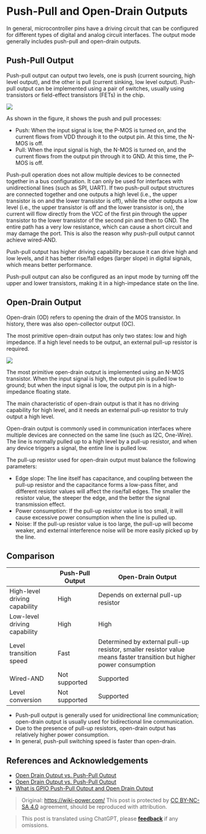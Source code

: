 # Push-Pull and Open-Drain Outputs

In general, microcontroller pins have a driving circuit that can be configured for different types of digital and analog circuit interfaces. The output mode generally includes push-pull and open-drain outputs.

## Push-Pull Output

Push-pull output can output two levels, one is push (current sourcing, high level output), and the other is pull (current sinking, low level output). Push-pull output can be implemented using a pair of switches, usually using transistors or field-effect transistors (FETs) in the chip.

![](https://media.wiki-power.com/img/20211227095254.png)

As shown in the figure, it shows the push and pull processes:

- Push: When the input signal is low, the P-MOS is turned on, and the current flows from VDD through it to the output pin. At this time, the N-MOS is off.
- Pull: When the input signal is high, the N-MOS is turned on, and the current flows from the output pin through it to GND. At this time, the P-MOS is off.

Push-pull operation does not allow multiple devices to be connected together in a bus configuration. It can only be used for interfaces with unidirectional lines (such as SPI, UART). If two push-pull output structures are connected together and one outputs a high level (i.e., the upper transistor is on and the lower transistor is off), while the other outputs a low level (i.e., the upper transistor is off and the lower transistor is on), the current will flow directly from the VCC of the first pin through the upper transistor to the lower transistor of the second pin and then to GND. The entire path has a very low resistance, which can cause a short circuit and may damage the port. This is also the reason why push-pull output cannot achieve wired-AND.

Push-pull output has higher driving capability because it can drive high and low levels, and it has better rise/fall edges (larger slope) in digital signals, which means better performance.

Push-pull output can also be configured as an input mode by turning off the upper and lower transistors, making it in a high-impedance state on the line.

## Open-Drain Output

Open-drain (OD) refers to opening the drain of the MOS transistor. In history, there was also open-collector output (OC).

The most primitive open-drain output has only two states: low and high impedance. If a high level needs to be output, an external pull-up resistor is required.

![](https://media.wiki-power.com/img/20211228172532.png)

The most primitive open-drain output is implemented using an N-MOS transistor. When the input signal is high, the output pin is pulled low to ground; but when the input signal is low, the output pin is in a high-impedance floating state.

The main characteristic of open-drain output is that it has no driving capability for high level, and it needs an external pull-up resistor to truly output a high level.

Open-drain output is commonly used in communication interfaces where multiple devices are connected on the same line (such as I2C, One-Wire). The line is normally pulled up to a high level by a pull-up resistor, and when any device triggers a signal, the entire line is pulled low.

The pull-up resistor used for open-drain output must balance the following parameters:

- Edge slope: The line itself has capacitance, and coupling between the pull-up resistor and the capacitance forms a low-pass filter, and different resistor values will affect the rise/fall edges. The smaller the resistor value, the steeper the edge, and the better the signal transmission effect.
- Power consumption: If the pull-up resistor value is too small, it will cause excessive power consumption when the line is pulled up.
- Noise: If the pull-up resistor value is too large, the pull-up will become weaker, and external interference noise will be more easily picked up by the line.

## Comparison

|                               | Push-Pull Output | Open-Drain Output                                                                                                    |
| ----------------------------- | ---------------- | -------------------------------------------------------------------------------------------------------------------- |
| High-level driving capability | High             | Depends on external pull-up resistor                                                                                 |
| Low-level driving capability  | High             | High                                                                                                                 |
| Level transition speed        | Fast             | Determined by external pull-up resistor, smaller resistor value means faster transition but higher power consumption |
| Wired-AND                     | Not supported    | Supported                                                                                                            |
| Level conversion              | Not supported    | Supported                                                                                                            |

- Push-pull output is generally used for unidirectional line communication; open-drain output is usually used for bidirectional line communication.
- Due to the presence of pull-up resistors, open-drain output has relatively higher power consumption.
- In general, push-pull switching speed is faster than open-drain.

## References and Acknowledgements

- [Open Drain Output vs. Push-Pull Output](https://zhuanlan.zhihu.com/p/41942876)
- [Open Drain Output vs. Push-Pull Output](https://open4tech.com/open-drain-output-vs-push-pull-output/)
- [What is GPIO Push-Pull Output and Open Drain Output](https://mp.weixin.qq.com/s/bNfSBfYKt_IKnFPvrCYD9Q)

> Original: <https://wiki-power.com/>
> This post is protected by [CC BY-NC-SA 4.0](https://creativecommons.org/licenses/by/4.0/deed.en) agreement, should be reproduced with attribution.

> This post is translated using ChatGPT, please [**feedback**](https://github.com/linyuxuanlin/Wiki_MkDocs/issues/new) if any omissions.
